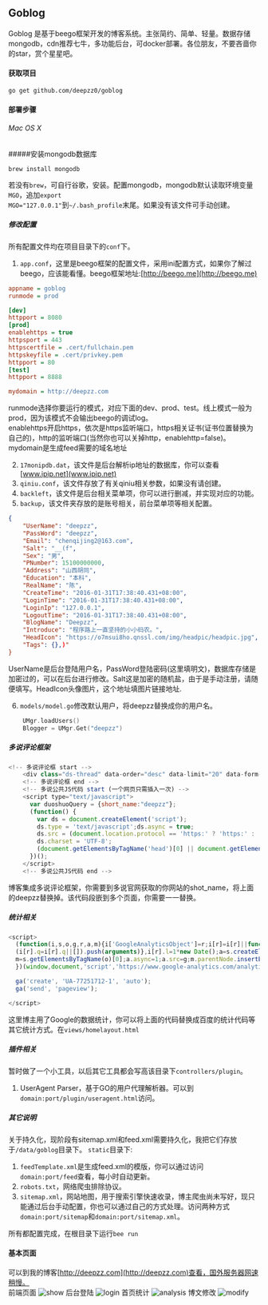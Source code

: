 ## Goblog 

Goblog 是基于beego框架开发的博客系统。主张简约、简单、轻量。数据存储mongodb，cdn推荐七牛，多功能后台，可docker部署。各位朋友，不要吝啬你的star，赏个星星吧。

#### 获取项目 
```
go get github.com/deepzz0/goblog
```
#### 部署步骤
###### Mac OS X
#####安装mongodb数据库
```
brew install mongodb
```
若没有<code>brew</code>，可自行谷歌，安装。配置mongodb，mongodb默认读取环境变量<code>MGO</code>，追加<code>export MGO="127.0.0.1"</code>到<code>~/.bash_profile</code>末尾。如果没有该文件可手动创建。

##### 修改配置

所有配置文件均在项目目录下的<code>conf</code>下。

1. <code>app.conf</code>，这里是beego框架的配置文件，采用ini配置方式，如果你了解过beego，应该能看懂。beego框架地址:[http://beego.me](http://beego.me)  
``` ini
appname = goblog
runmode = prod

[dev]
httpport = 8080
[prod]
enablehttps = true
httpsport = 443
httpscertfile = .cert/fullchain.pem
httpskeyfile = .cert/privkey.pem
httpport = 80
[test]
httpport = 8888

mydomain = http://deepzz.com
```
runmode选择你要运行的模式，对应下面的dev、prod、test。线上模式一般为prod，因为该模式不会输出beego的调试log。  
enablehttps开启https，依次是https监听端口，https相关证书(证书位置替换为自己的)，http的监听端口(当然你也可以关掉http，enablehttp=false)。mydomain是生成feed需要的域名地址

2. <code>17monipdb.dat</code>，该文件是后台解析ip地址的数据库，你可以查看[www.ipip.net](www.ipip.net)
3. <code>qiniu.conf</code>，该文件存放了有关qiniu相关参数，如果没有请创建。
4. <code>backleft</code>，该文件是后台相关菜单项，你可以进行删减，并实现对应的功能。
5. <code>backup</code>，该文件夹存放的是账号相关，前台菜单项等相关配置。
``` json
{
    "UserName": "deepzz",
    "PassWord": "deepzz",
    "Email": "chenqijing2@163.com",
    "Salt": "__(f",
    "Sex": "男",
    "PNumber": 15100000000,
    "Address": "山西胡同",
    "Education": "本科",
    "RealName": "陈",
    "CreateTime": "2016-01-31T17:38:40.431+08:00",
    "LoginTime": "2016-01-31T17:38:40.431+08:00",
    "LoginIp": "127.0.0.1",
    "LogoutTime": "2016-01-31T17:38:40.431+08:00",
    "BlogName": "Deepzz",
    "Introduce": "程序路上一直坚持的小小码农。",
    "HeadIcon": "https://o7msui8ho.qnssl.com/img/headpic/headpic.jpg",
    "Tags": {},)"
}
```
UserName是后台登陆用户名，PassWord登陆密码(这里填明文)，数据库存储是加密过的，可以在后台进行修改。Salt这是加密的随机盐，由于是手动注册，请随便填写。HeadIcon头像图片，这个地址填图片链接地址.

6. <code>models/model.go</code>修改默认用户，将deepzz替换成你的用户名。
``` go
	UMgr.loadUsers()
	Blogger = UMgr.Get("deepzz")
```

##### 多说评论框架  
``` js
<!-- 多说评论框 start -->
    <div class="ds-thread" data-order="desc" data-limit="20" data-form-position="top" data-thread-key="{{.ID}}" data-title="{{.Title}}" data-url="{{$.Domain}}/{{.URL}}"></div>
    <!-- 多说评论框 end -->
    <!-- 多说公共JS代码 start (一个网页只需插入一次) -->
    <script type="text/javascript">
      var duoshuoQuery = {short_name:"deepzz"};
      (function() {
        var ds = document.createElement('script');
        ds.type = 'text/javascript';ds.async = true;
        ds.src = (document.location.protocol == 'https:' ? 'https:' : 'http:') + '//static.duoshuo.com/embed.js';
        ds.charset = 'UTF-8';
        (document.getElementsByTagName('head')[0] || document.getElementsByTagName('body')[0]).appendChild(ds);
      })();
    </script>
    <!-- 多说公共JS代码 end -->
```
博客集成多说评论框架，你需要到多说官网获取的你网站的shot_name，将上面的deepzz替换掉。该代码段嵌到多个页面，你需要一一替换。

##### 统计相关  
``` js
<script>
  (function(i,s,o,g,r,a,m){i['GoogleAnalyticsObject']=r;i[r]=i[r]||function(){
  (i[r].q=i[r].q||[]).push(arguments)},i[r].l=1*new Date();a=s.createElement(o),
  m=s.getElementsByTagName(o)[0];a.async=1;a.src=g;m.parentNode.insertBefore(a,m)
  })(window,document,'script','https://www.google-analytics.com/analytics.js','ga');

  ga('create', 'UA-77251712-1', 'auto');
  ga('send', 'pageview');

</script>
```

这里博主用了Google的数据统计，你可以将上面的代码替换成百度的统计代码等其它统计方式。在<code>views/homelayout.html</code>

##### 插件相关  
暂时做了一个小工具，以后其它工具都会写高该目录下<code>controllers/plugin</code>。

1. UserAgent Parser，基于GO的用户代理解析器。可以到<code>domain:port/plugin/useragent.html</code>访问。

##### 其它说明  
关于持久化，现阶段有sitemap.xml和feed.xml需要持久化，我把它们存放于<code>/data/goblog</code>目录下。
<code>static</code>目录下:

1. <code>feedTemplate.xml</code>是生成feed.xml的模版，你可以通过访问<code>domain:port/feed</code>查看，每小时自动更新。
2. <code>robots.txt</code>，网络爬虫排除协议。
3. <code>sitemap.xml</code>，网站地图，用于搜索引擎快速收录，博主爬虫尚未写好，现只能通过后台手动配置，你也可以通过自己的方式处理。访问两种方式<code>domain:port/sitemap</code>和<code>domain:port/sitemap.xml</code>。

所有都配置完成，在根目录下运行<code>bee run</code>

#### 基本页面 
可以到我的博客[http://deepzz.com](http://deepzz.com)查看，国外服务器网速稍慢。  
前端页面
![show](https://o7msui8ho.qnssl.com/img/home.png)
后台登陆
![login](https://o7msui8ho.qnssl.com/img/login.png)
首页统计
![analysis](https://o7msui8ho.qnssl.com/img/analysis.png)
博文修改
![modify](https://o7msui8ho.qnssl.com/img/modify.png)

